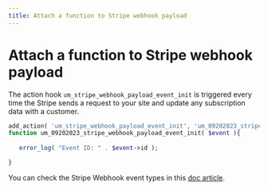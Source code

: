 ```yaml
---
title: Attach a function to Stripe webhook payload
---
```

# Attach a function to Stripe webhook payload

The action hook `um_stripe_webhook_payload_event_init` is triggered every time the Stripe sends a request to your site and update any subscription data with a customer. 

``` php
add_action( 'um_stripe_webhook_payload_event_init', 'um_09202023_stripe_webhook_payload_event_init ', 10, 1 )
function um_09202023_stripe_webhook_payload_event_init( $event ){
   
   error_log( "Event ID: " . $event->id );

}
```

You can check the Stripe Webhook event types in this [doc article](/docs-v3/um-stripe/article/1607-stripe-setting-up-webhook-and-test-public-keys.html).